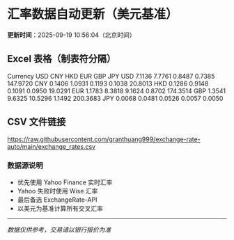 # 汇率数据自动更新（美元基准）

**更新时间**：2025-09-19 10:56:04（北京时间）

## Excel 表格（制表符分隔）

Currency	USD	CNY	HKD	EUR	GBP	JPY
USD		7.1136	7.7761	0.8487	0.7385	147.9720
CNY	0.1406		1.0931	0.1193	0.1038	20.8013
HKD	0.1286	0.9148		0.1091	0.0950	19.0291
EUR	1.1783	8.3818	9.1624		0.8702	174.3514
GBP	1.3541	9.6325	10.5296	1.1492		200.3683
JPY	0.0068	0.0481	0.0526	0.0057	0.0050	

## CSV 文件链接

https://raw.githubusercontent.com/granthuang999/exchange-rate-auto/main/exchange_rates.csv

### 数据源说明
- 优先使用 Yahoo Finance 实时汇率
- Yahoo 失败时使用 Wise 汇率
- 最后备选 ExchangeRate-API
- 以美元为基准计算所有交叉汇率

---
*数据仅供参考，交易请以银行报价为准*